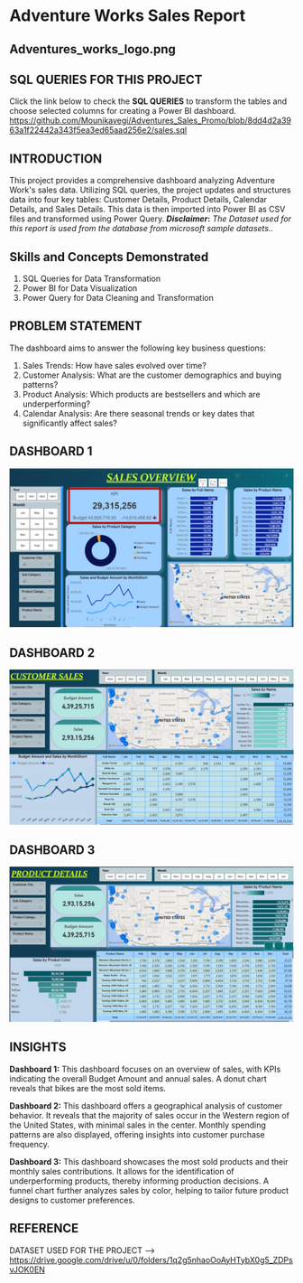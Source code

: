 # Adventure Works Sales Report
Adventures_works_logo.png
---
## SQL QUERIES FOR THIS PROJECT
Click the link below to check the **SQL QUERIES** to transform the tables and choose selected columns for creating a Power BI dashboard.
https://github.com/Mounikavegi/Adventures_Sales_Promo/blob/8dd4d2a3963a1f22442a343f5ea3ed65aad256e2/sales.sql
## INTRODUCTION
This project provides a comprehensive dashboard analyzing Adventure Work's sales data. Utilizing SQL queries, the project updates and structures data into four key tables: Customer Details, Product Details, Calendar Details, and Sales Details. This data is then imported into Power BI as CSV files and transformed using Power Query.
**_Disclaimer_:** _The Dataset used for this report is used from the database from microsoft sample datasets.._

## Skills and Concepts Demonstrated
1) SQL Queries for Data Transformation
2) Power BI for Data Visualization
3) Power Query for Data Cleaning and Transformation
   
## PROBLEM STATEMENT
The dashboard aims to answer the following key business questions:
1) Sales Trends: How have sales evolved over time?
2) Customer Analysis: What are the customer demographics and buying patterns?
3) Product Analysis: Which products are bestsellers and which are underperforming?
4) Calendar Analysis: Are there seasonal trends or key dates that significantly affect sales?

## DASHBOARD 1
![](SalesOverview.png)

## DASHBOARD 2
![](CustomerDetails.png)

## DASHBOARD 3
![](ProductDetails.png)

## INSIGHTS
**Dashboard 1:** This dashboard focuses on an overview of sales, with KPIs indicating the overall Budget Amount and annual sales. A donut chart reveals that bikes are the most sold items.

**Dashboard 2:** This dashboard offers a geographical analysis of customer behavior. It reveals that the majority of sales occur in the Western region of the United States, with minimal sales in the center. Monthly spending patterns are also displayed, offering insights into customer purchase frequency.

**Dashboard 3:** This dashboard showcases the most sold products and their monthly sales contributions. It allows for the identification of underperforming products, thereby informing production decisions. A funnel chart further analyzes sales by color, helping to tailor future product designs to customer preferences.

## REFERENCE
DATASET USED FOR THE PROJECT --> https://drive.google.com/drive/u/0/folders/1q2g5nhaoOoAyHTybX0g5_ZDPsvJOK0EN

